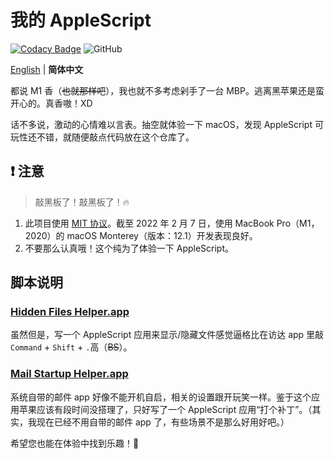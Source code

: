 # 我的 AppleScript

[![Codacy Badge](https://app.codacy.com/project/badge/Grade/95a932c0e4ca4f58bb24c08abb562adc)](https://www.codacy.com/gh/ArvinZJC/MyAppleScript/dashboard?utm_source=github.com&utm_medium=referral&utm_content=ArvinZJC/MyAppleScript&utm_campaign=Badge_Grade)
![GitHub](https://img.shields.io/github/license/ArvinZJC/MyAppleScript)

[English](./README.md) | **简体中文**

都说 M1 香（~~也就那样吧~~），我也就不多考虑剁手了一台 MBP。逃离黑苹果还是蛮开心的。真香嗷！XD

话不多说，激动的心情难以言表。抽空就体验一下 macOS，发现 AppleScript 可玩性还不错，就随便敲点代码放在这个仓库了。

## ❗ 注意

> 敲黑板了！敲黑板了！🔥

1. 此项目使用 [MIT 协议](./LICENSE)。截至 2022 年 2 月 7 日，使用 MacBook Pro（M1， 2020）的 macOS Monterey（版本：12.1）开发表现良好。
2. 不要那么认真哦！这个纯为了体验一下 AppleScript。

## 脚本说明

### [Hidden Files Helper.app](./Hidden%20Files%20Helper.app)

虽然但是，写一个 AppleScript 应用来显示/隐藏文件感觉逼格比在访达 app 里敲`Command` + `Shift` + `.`高（~~BS~~）。

### [Mail Startup Helper.app](./Mail%20Startup%20Helper.app)

系统自带的邮件 app 好像不能开机自启，相关的设置跟开玩笑一样。鉴于这个应用苹果应该有段时间没搭理了，只好写了一个 AppleScript 应用“打个补丁”。（其实，我现在已经不用自带的邮件 app 了，有些场景不是那么好用好吧。）

希望您也能在体验中找到乐趣！💖
